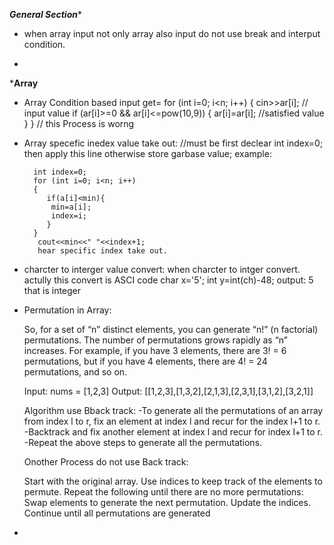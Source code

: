 *****************General Section******************
* when array input not only array also input do not use break and interput condition.

* 








*******************Array******************
* Array Condition based input get=
        for (int i=0; i<n; i++)
        {
            cin>>ar[i]; // input value
            if (ar[i]>=0 && ar[i]<=pow(10,9))
            {
            ar[i]=ar[i]; //satisfied value
            }
        } // this Process is worng

* Array specefic inedex value take out:
    //must be first declear int index=0; 
    then apply this line otherwise store garbase value; 
    example: 

        int index=0;
        for (int i=0; i<n; i++)
        {
           if(a[i]<min){
            min=a[i];
            index=i;
           }
        }
         cout<<min<<" "<<index+1; 
         hear specific index take out.    

* charcter to interger value convert: when charcter to intger convert. actully this convert is ASCI   code 
    char x='5';
    int y=int(ch)-48;
    output: 5 that is integer

* Permutation in Array: 

    So, for a set of “n” distinct elements, you can generate “n!” (n factorial) permutations. The number of permutations grows rapidly as “n” increases. For example, if you have 3 elements, there are 3! = 6 permutations, but if you have 4 elements, there are 4! = 24 permutations, and so on.

    Input: nums = [1,2,3]
    Output: [[1,2,3],[1,3,2],[2,1,3],[2,3,1],[3,1,2],[3,2,1]]

    Algorithm use Bback track:
    -To generate all the permutations of an array from index l to r, fix an element at index l and recur for the index l+1 to r.
    -Backtrack and fix another element at index l and recur for index l+1 to r.
    -Repeat the above steps to generate all the permutations.

    Onother Process do not use Back track:

    Start with the original array.
    Use indices to keep track of the elements to permute.
    Repeat the following until there are no more permutations:
    Swap elements to generate the next permutation.
    Update the indices.
    Continue until all permutations are generated

*   